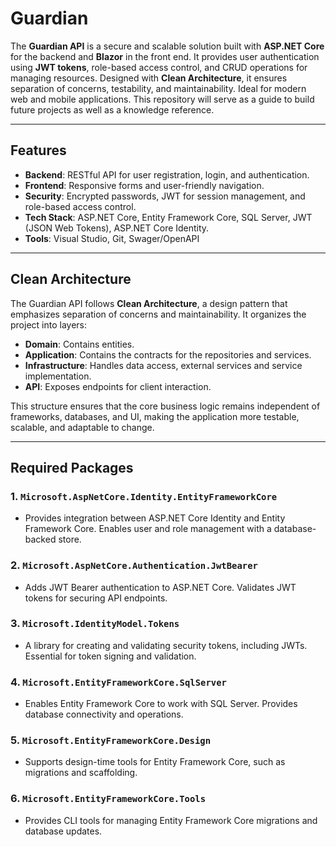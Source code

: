 # Guardian

The **Guardian API** is a secure and scalable solution built with **ASP.NET Core** for the backend and **Blazor** in the front end. It provides user authentication using **JWT tokens**, role-based access control, and CRUD operations for managing resources. Designed with **Clean Architecture**, it ensures separation of concerns, testability, and maintainability. Ideal for modern web and mobile applications.
This repository will serve as a guide to build future projects as well as a knowledge reference.

---

## Features

- **Backend**: RESTful API for user registration, login, and authentication.  
- **Frontend**: Responsive forms and user-friendly navigation.  
- **Security**: Encrypted passwords, JWT for session management, and role-based access control.  
- **Tech Stack**: ASP.NET Core, Entity Framework Core, SQL Server, JWT (JSON Web Tokens), ASP.NET Core Identity. 
- **Tools**: Visual Studio, Git, Swager/OpenAPI 

---

## Clean Architecture

The Guardian API follows **Clean Architecture**, a design pattern that emphasizes separation of concerns and maintainability. It organizes the project into layers:
- **Domain**: Contains entities.
- **Application**: Contains the contracts for the repositories and services.
- **Infrastructure**: Handles data access, external services and service implementation.
- **API**: Exposes endpoints for client interaction.

This structure ensures that the core business logic remains independent of frameworks, databases, and UI, making the application more testable, scalable, and adaptable to change.

---

## Required Packages

### 1. `Microsoft.AspNetCore.Identity.EntityFrameworkCore`
- Provides integration between ASP.NET Core Identity and Entity Framework Core. Enables user and role management with a database-backed store.

### 2. `Microsoft.AspNetCore.Authentication.JwtBearer`
- Adds JWT Bearer authentication to ASP.NET Core. Validates JWT tokens for securing API endpoints.

### 3. `Microsoft.IdentityModel.Tokens`
- A library for creating and validating security tokens, including JWTs. Essential for token signing and validation.

### 4. `Microsoft.EntityFrameworkCore.SqlServer`
- Enables Entity Framework Core to work with SQL Server. Provides database connectivity and operations.

### 5. `Microsoft.EntityFrameworkCore.Design`
- Supports design-time tools for Entity Framework Core, such as migrations and scaffolding.

### 6. `Microsoft.EntityFrameworkCore.Tools`
- Provides CLI tools for managing Entity Framework Core migrations and database updates.